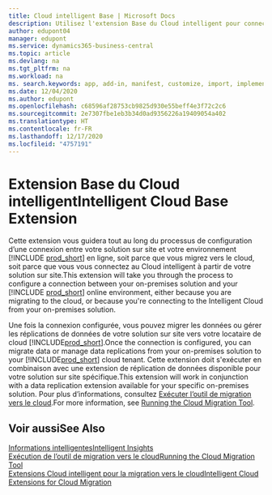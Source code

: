 ```yaml
---
title: Cloud intelligent Base | Microsoft Docs
description: Utilisez l'extension Base du Cloud intelligent pour connecter votre solution sur site à Business Central en ligne.
author: edupont04
manager: edupont
ms.service: dynamics365-business-central
ms.topic: article
ms.devlang: na
ms.tgt_pltfrm: na
ms.workload: na
ms. search.keywords: app, add-in, manifest, customize, import, implement
ms.date: 12/04/2020
ms.author: edupont
ms.openlocfilehash: c68596af28753cb9825d930e55beff4e3f72c2c6
ms.sourcegitcommit: 2e7307fbe1eb3b34d0ad9356226a19409054a402
ms.translationtype: HT
ms.contentlocale: fr-FR
ms.lasthandoff: 12/17/2020
ms.locfileid: "4757191"
---
```

# <a name="intelligent-cloud-base-extension"></a><span data-ttu-id="353e0-103">Extension Base du Cloud intelligent</span><span class="sxs-lookup"><span data-stu-id="353e0-103">Intelligent Cloud Base Extension</span></span>

<span data-ttu-id="353e0-104">Cette extension vous guidera tout au long du processus de configuration d’une connexion entre votre solution sur site et votre environnement [!INCLUDE [prod_short](includes/prod_short.md)] en ligne, soit parce que vous migrez vers le cloud, soit parce que vous vous connectez au Cloud intelligent à partir de votre solution sur site.</span><span class="sxs-lookup"><span data-stu-id="353e0-104">This extension will take you through the process to configure a connection between your on-premises solution and your [!INCLUDE [prod_short](includes/prod_short.md)] online environment, either because you are migrating to the cloud, or because you're connecting to the Intelligent Cloud from your on-premises solution.</span></span>  

<span data-ttu-id="353e0-105">Une fois la connexion configurée, vous pouvez migrer les données ou gérer les réplications de données de votre solution sur site vers votre locataire de cloud [!INCLUDE[prod_short](includes/prod_short.md)].</span><span class="sxs-lookup"><span data-stu-id="353e0-105">Once the connection is configured, you can migrate data or manage data replications from your on-premises solution to your [!INCLUDE[prod_short](includes/prod_short.md)] cloud tenant.</span></span> <span data-ttu-id="353e0-106">Cette extension doit s'exécuter en combinaison avec une extension de réplication de données disponible pour votre solution sur site spécifique.</span><span class="sxs-lookup"><span data-stu-id="353e0-106">This extension will work in conjunction with a data replication extension available for your specific on-premises solution.</span></span> <span data-ttu-id="353e0-107">Pour plus d’informations, consultez [Exécuter l’outil de migration vers le cloud](/dynamics365/business-central/dev-itpro/administration/migration-tool).</span><span class="sxs-lookup"><span data-stu-id="353e0-107">For more information, see [Running the Cloud Migration Tool](/dynamics365/business-central/dev-itpro/administration/migration-tool).</span></span>  

## <a name="see-also"></a><span data-ttu-id="353e0-108">Voir aussi</span><span class="sxs-lookup"><span data-stu-id="353e0-108">See Also</span></span>

[<span data-ttu-id="353e0-109">Informations intelligentes</span><span class="sxs-lookup"><span data-stu-id="353e0-109">Intelligent Insights</span></span>](about-intelligent-cloud.md)  
[<span data-ttu-id="353e0-110">Exécution de l’outil de migration vers le cloud</span><span class="sxs-lookup"><span data-stu-id="353e0-110">Running the Cloud Migration Tool</span></span>](/dynamics365/business-central/dev-itpro/administration/migration-tool)  
[<span data-ttu-id="353e0-111">Extensions Cloud intelligent pour la migration vers le cloud</span><span class="sxs-lookup"><span data-stu-id="353e0-111">Intelligent Cloud Extensions for Cloud Migration</span></span>](ui-extensions-data-replication.md)  
